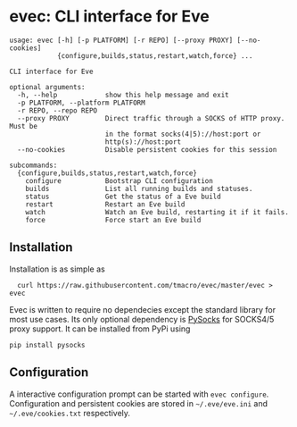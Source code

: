 
# evec: CLI interface for Eve
```
usage: evec [-h] [-p PLATFORM] [-r REPO] [--proxy PROXY] [--no-cookies]
            {configure,builds,status,restart,watch,force} ...

CLI interface for Eve

optional arguments:
  -h, --help            show this help message and exit
  -p PLATFORM, --platform PLATFORM
  -r REPO, --repo REPO
  --proxy PROXY         Direct traffic through a SOCKS of HTTP proxy. Must be
                        in the format socks(4|5)://host:port or
                        http(s)://host:port
  --no-cookies          Disable persistent cookies for this session

subcommands:
  {configure,builds,status,restart,watch,force}
    configure           Bootstrap CLI configuration
    builds              List all running builds and statuses.
    status              Get the status of a Eve build
    restart             Restart an Eve build
    watch               Watch an Eve build, restarting it if it fails.
    force               Force start an Eve build
```
## Installation
Installation is as simple as
```shell
  curl https://raw.githubusercontent.com/tmacro/evec/master/evec > evec
```
Evec is written to require no dependecies except the standard library for most use cases. 
Its only optional dependency is [PySocks](https://github.com/Anorov/PySocks) for SOCKS4/5 proxy support. It can be installed from PyPi using 
```
pip install pysocks
```

## Configuration
A interactive configuration prompt can be started with `evec configure`. Configuration  and persistent cookies are stored in `~/.eve/eve.ini` and `~/.eve/cookies.txt` respectively.
